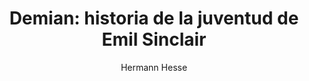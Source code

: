 ---
title: "Demian: historia de la juventud de Emil Sinclair"
subtitle: ""
description: ""
layout: book
author: Hermann Hesse
started: 2019-01-01
read: 2019-01-01
status: read
rating: 4
color: 
cover: 
pages: 178
link: 
---